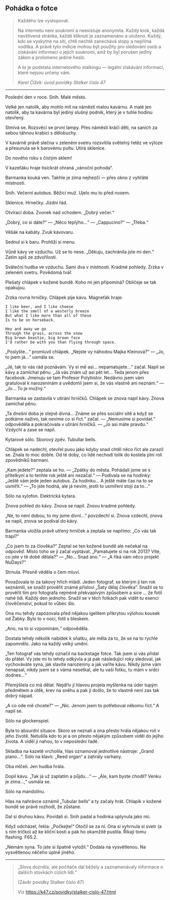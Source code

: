 ## Pohádka o fotce

> Každého lze vystopovat.
>
> Na internetu není soukromí a neexistuje anonymita. Každý krok, každá navštívená stránka, každé kliknutí je zaznamenáno a uloženo. Každý, kdo se vyskytne na síti, chtě nechtě zanechává stopy a nepřímá vodítka. A právě tyto indicie mohou být použity pro sledování osob a získávání informací o jejich soukromí, aniž by byl porušen jediný zákon a prolomeno jediné heslo.
>
> A to je podstata internetového stalkingu — legální získávání informací, které nejsou určeny vám.
>
> *Karel Čížek: úvod povídky Stalker číslo 47*

* * *

Poslední den v roce. Sníh. Malé město.

Velké jen natolik, aby mohlo mít na náměstí malou kavárnu. A malé jen natolik, aby ta kavárna byl jediný slušný podnik, který je v tuhle hodinu otevřený.

Stmívá se. Rozsvěcí se první lampy. Přes náměstí kráčí děti, na saních za sebou táhnou krabici s dělobuchy.

V kavárně právě slečna v zeleném svetru rozsvítila světelný řetěz ve výloze a přesunula se k barovému pultu. Utírá sklenice.

Do nového roku s čistým sklem!

V kazeťáku hraje tisíckrát ohraná „vánoční pohoda“.

Barmanka kouká ven. Takhle je zima nejhezčí — přes okno z vyhřáté místnosti.

Sníh. Večerní autobus. Běžící muž. Ujelo mu to před nosem.

Sklenice. Hrnečky. Jízdní řád.

Otvírací doba. Zvonek nad vchodem. „Dobrý večer.“

„Dobrý, co si dáte?“ — „Něco teplýho...“ — „Cappucino?“ — „Třeba.“

Věšák na kabáty. Zvuk kávovaru.

Sednul si k baru. Prohlíží si menu.

Vůně kávy ve vzduchu. Už se to nese. „Děkuju, zachránila jste mi den.“ Zatím spíš ze zdvořilosti.

Sváteční hudba ve vzduchu. Sami dva v místnosti. Kradmé pohledy. Zrzka v zeleném svetru. Povědomá tvář.

Plešatý chlápek v kožené bundě. Koho mi jen připomíná? Obličeje se tak opakujou.

Zrzka rovná hrníčky. Chlápek pije kávu. Magneťák hraje:

	I like beer, and I like cheese
	I like the smell of a westerly breeze
	But what I like more than all of these
	Is to be on horseback.

	Hey and away we go
	Through the grass, across the snow
	Big brown beastie, big brown face
	I'd rather be with you than flying through space.

„Poslyšte...“ promluvil chlápek. „Nejste vy náhodou Majka Kleinová?“ — „Jo, to jsem já...“ usmála se.

„Jé, tak to vás rád poznávám. Vy si mě asi... nepamatujete...“ začal. Napil se kávy a zamíchal pěnu. „Já vás znám už asi pět let... Teda jenom přes facebook. Jmenuju se tam Profesor Polyhistor. Nedávno jsem vám gratuloval k narozeninám a uvědomil jsem si, že vás vlastně ani neznám.“ — „Jo... To je možný.“

Barmanka se zastavila v utírání hrníčků. Chlápek se znova napil kávy. Znova zamíchal pěnu.

„Ta dnešní doba je stejně divná... Známe se přes sociální sítě a když se potkáme naživo, tak nevíme co si říct.“ začal. — „Nemusíme si povídat.“ odpověděla a pokračovala v utírání hrníčků. — „Jo asi máte pravdu.“ Vzdychl a zase se napil.

Kytarové sólo. Sborový zpěv. Tubullar bells.

Chlápek se nadechl, otevřel pusu jako kdyby snad chtěl něco říct ale zarazil se. Znala to moc dobře. Od té doby, co lidé nechodí tolik do kostela plní roli zpovědníků barmani.

„Kam jedete?“ zeptala se ho. — „Zpátky do města. Pohádali jsme se s přítelkyní a to tenhle rok ještě ani nezačal.“ — Podívala se na hodinky: „Ještě vám jede jeden autobus. Za hodinku... A ještě máte čas na to se usmířit.“ — „To jste hodná, ale já nevím, jestli to usmíření stojí za to...“

Sólo na xylofon. Elektrická kytara.

Znova pohled do kávy. Znova se napil. Znovu kradmé pohledy.

„Ne, to není dobou, to my jsme divní...“ povzdechl si. Znova vzdechl, znova se napil, znova se podíval do kávy.

Barmanka uložila právě utřený hrníček a zeptala se napřímo: „Co vás tak trápí?“

„Co jsem to za člověka?“ Zeptal se ten kožené bundě ale nečekal na odpověď. Místo toho se jí začal vyptávat. „Pamatujete si na rok 2013? Víte, co jste v té době dělala?“ — „No... Snad ano.“ — „A říká vám něco projekt NuDays?“

Strnula. Přesně věděla o čem mluví.

Považovala to za takový hřích mládí. Jeden fotograf, se kterým ji ten rok seznámili, se snažil prověřit známé přísloví „Šaty dělaj člověka“. Snažil se to prověřit tím pro fotografa nejméně překvapivým způsobem a sice ... že fotil nahé lidi. Každý den jednoho. Snažil se v těch fotkách pak vidět tu esenci člověčenství, pokud to vůbec šlo.

Ona mu tehdy zapózovala před nějakou igelitem přikrytou výlohou kousek od Žabky. Bylo to v noci, fotil s bleskem.

„Ano, na to si vzpomínám,“ odpověděla.

Dostala tehdy několik nabídek k sňatku, ale měla za to, že se na to rychle zapomnělo. Jako na každý velký umění.

„Ten fotograf vás tehdy označil na backstage fotce. Tak jsem si vás přidal do přátel. Vy jste mi to tehdy odkývla a já pak následující roky sledoval, jak vychováváte syna, jak slavíte narozeniny a jak vaříte kávu. Nikdy jsme vám nenapsal, nikdy jsem se s váma nesetkal, ale tu vaši fotku, tu mám v srdci dodnes...“

Přemýšlela co má dělat. Nejdřív jí hlavou projela myšlenka na úder tupým předmětem a útěk, krev na sněhu a pak jí došlo, že to vlastně není zas tak dobrý nápad.

„A co ode mě chcete?“ — „Nic. Jenom jsem to potřeboval někomu říct.“ A napil se.

Sólo na glockenspiel.

Byla to absurdní situace. Skoro se neznali a ona přesto hrála nějakou roli v jeho životě. Netušila kdo to je a on přesto nějakým způsobem viděl do jejího života. A viděl jí nahou, to v neposlední řadě.

Skladba na kazetě vrcholila, hlas oznamoval jednotlivé nástroje: „Grand piano...“. Sólo na klavír. „Reed organ“ a zahrály varhany.

Oba mlčeli. Jen hudba hrála.

Dopil kávu. „Tak já už zaplatím a půjdu...“ — „Ále, kam byste chodil? Venku je zima...,“ usmála se.

Sólo na mandolínu.

Hlas na nahrávce oznámil „Tubular bells“ a ty začaly hrát. Chlapík v kožené bundě se právě rozhodl, že zůstane.

Dal si druhou kávu. Povídali si. Sníh padal a hodinka uplynula jako nic.

Když odcházel, řekla: „Počkejte!“ Otočil se za ní. Ona si vyhrnula si svetr (a s ním tričko) až ke klíční kosti a pak ho okamžitě pustila. Říkají tomu flashing. F65.2.

„Nemám syna. To jste si špatně vyložil.“ Dodala na vysvětlenou. Na vysvětlenou něčeho úplně jiného.

* * *

> „Slova dozněla, ale počítače dál běžely a zaznamenávaly informace o dalších stovkách cizích lidí.“
>
> (Závěr povídky Stalker číslo 47)
>
> Viz https://k47.cz/povidky/stalker-cislo-47.html
